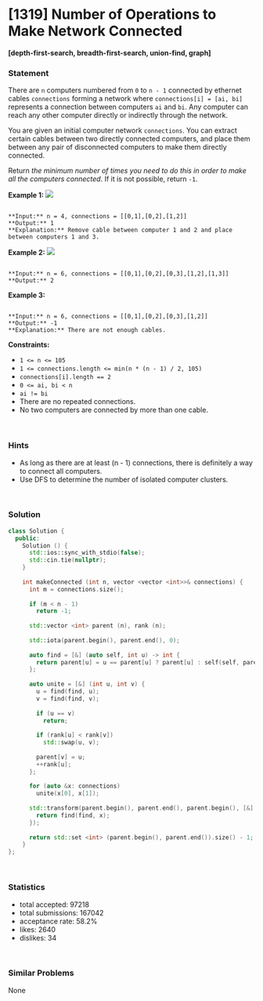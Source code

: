 # [1319] Number of Operations to Make Network Connected

**[depth-first-search, breadth-first-search, union-find, graph]**

### Statement

There are `n` computers numbered from `0` to `n - 1` connected by ethernet cables `connections` forming a network where `connections[i] = [ai, bi]` represents a connection between computers `ai` and `bi`. Any computer can reach any other computer directly or indirectly through the network.

You are given an initial computer network `connections`. You can extract certain cables between two directly connected computers, and place them between any pair of disconnected computers to make them directly connected.

Return *the minimum number of times you need to do this in order to make all the computers connected*. If it is not possible, return `-1`.


**Example 1:**
![](https://assets.leetcode.com/uploads/2020/01/02/sample_1_1677.png)

```

**Input:** n = 4, connections = [[0,1],[0,2],[1,2]]
**Output:** 1
**Explanation:** Remove cable between computer 1 and 2 and place between computers 1 and 3.

```

**Example 2:**
![](https://assets.leetcode.com/uploads/2020/01/02/sample_2_1677.png)

```

**Input:** n = 6, connections = [[0,1],[0,2],[0,3],[1,2],[1,3]]
**Output:** 2

```

**Example 3:**

```

**Input:** n = 6, connections = [[0,1],[0,2],[0,3],[1,2]]
**Output:** -1
**Explanation:** There are not enough cables.

```

**Constraints:**
* `1 <= n <= 105`
* `1 <= connections.length <= min(n * (n - 1) / 2, 105)`
* `connections[i].length == 2`
* `0 <= ai, bi < n`
* `ai != bi`
* There are no repeated connections.
* No two computers are connected by more than one cable.


<br>

### Hints

- As long as there are at least (n - 1) connections, there is definitely a way to connect all computers.
- Use DFS to determine the number of isolated computer clusters.

<br>

### Solution

```cpp
class Solution {
  public:
    Solution () {
      std::ios::sync_with_stdio(false);
      std::cin.tie(nullptr);
    }
  
    int makeConnected (int n, vector <vector <int>>& connections) {
      int m = connections.size();
      
      if (m < n - 1)
        return -1;
      
      std::vector <int> parent (n), rank (n);
      
      std::iota(parent.begin(), parent.end(), 0);
      
      auto find = [&] (auto self, int u) -> int {
        return parent[u] = u == parent[u] ? parent[u] : self(self, parent[u]);
      };
      
      auto unite = [&] (int u, int v) {
        u = find(find, u);
        v = find(find, v);
        
        if (u == v)
          return;
        
        if (rank[u] < rank[v])
          std::swap(u, v);
        
        parent[v] = u;
        ++rank[u];
      };
      
      for (auto &x: connections)
        unite(x[0], x[1]);
      
      std::transform(parent.begin(), parent.end(), parent.begin(), [&] (int x) {
        return find(find, x);
      });
      
      return std::set <int> (parent.begin(), parent.end()).size() - 1;
    }
};
```

<br>

### Statistics

- total accepted: 97218
- total submissions: 167042
- acceptance rate: 58.2%
- likes: 2640
- dislikes: 34

<br>

### Similar Problems

None
